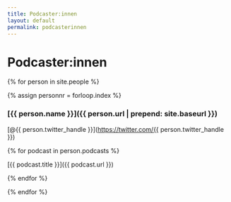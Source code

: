 ```yaml
---
title: Podcaster:innen
layout: default
permalink: podcasterinnen
---
```


# Podcaster:innen

{% for person in site.people %}

{% assign personnr = forloop.index %}

### [{{ person.name }}]({{ person.url | prepend: site.baseurl }})

<i class="fa fa-twitter"></i> [@{{ person.twitter_handle }}](https://twitter.com/{{ person.twitter_handle }})

{% for podcast in person.podcasts %}

<i class="fa fa-headphones"></i> [{{ podcast.title }}]({{ podcast.url }}) &nbsp; &nbsp;
<script class="podlove-subscribe-button" src="https://cdn.podlove.org/subscribe-button/javascripts/app.js" data-language="de" data-size="small" data-json-data="person{{personnr}}podcast{{forloop.index}}" data-colors="#FC6E51;green;blue" data-buttonid="1" data-hide="false"></script>

<script>
  window.person{{personnr}}podcast{{forloop.index}} = {
    "title": "{{ podcast.title }}",
    "feeds": [{"type": "audio", "format": "mp3",
               "url": "{{ podcast.feed_url }}"}]}
</script>

{% endfor %}

{% endfor %}
